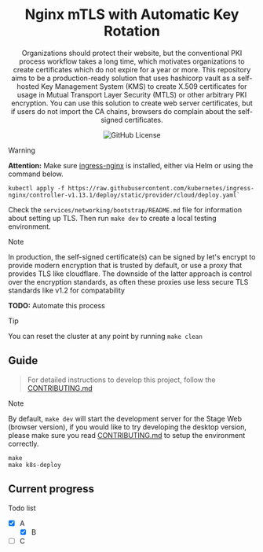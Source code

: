 <!-- <picture>
  <source
    width="100%"
    srcset="./docs/content/public/banner-dark-1280x640.avif"
    media="(prefers-color-scheme: dark)"
  />
  <source
    width="100%"
    srcset="./docs/content/public/banner-light-1280x640.avif"
    media="(prefers-color-scheme: light), (prefers-color-scheme: no-preference)"
  />
  <img width="250" src="./docs/content/public/banner-light-1280x640.avif" />
</picture> -->

<h1 align="center">Nginx mTLS with Automatic Key Rotation</h1>

<p align="center">
  Organizations should protect their website, but the conventional PKI process workflow takes a long time, which motivates organizations to create certificates which do not expire for a year or more.
  This repository aims to be a production-ready solution that uses hashicorp vault as a self-hosted Key Management System (KMS) to create X.509 certificates for usage in Mutual Transport Layer Security (MTLS) or other arbitrary PKI encryption. 
  You can use this solution to create web server certificates, but if users do not import the CA chains, browsers do complain about the self-signed certificates.
</p>

<p align="center">
  <img alt="GitHub License" src="https://img.shields.io/github/license/ImreAngelo/nginx-mtls-rotation">
  <!-- ![example workflow](https://github.com/github/docs/actions/workflows/main.yml/badge.svg) -->
</p>

> [!WARNING]
> **Attention:** Make sure [ingress-nginx](https://kubernetes.github.io/ingress-nginx/deploy/#quick-start) is installed, either via Helm or using the command below.

```shell
kubectl apply -f https://raw.githubusercontent.com/kubernetes/ingress-nginx/controller-v1.13.1/deploy/static/provider/cloud/deploy.yaml`
```

Check the `services/networking/bootstrap/README.md` file for information about setting up TLS. 
Then run `make dev` to create a local testing environment.

> [!NOTE]
>
> In production, the self-signed certificate(s) can be signed by let's encrypt to provide modern encryption that is trusted by default, or use a proxy that provides TLS like cloudflare. 
> The downside of the latter approach is control over the encryption standards, as often these proxies use less secure TLS standards like v1.2 for compatability
>
> **TODO:** Automate this process

> [!TIP]
> You can reset the cluster at any point by running `make clean`


## Guide

> For detailed instructions to develop this project, follow the [CONTRIBUTING.md](./.github/CONTRIBUTING.md)

> [!NOTE]
> By default, `make dev` will start the development server for the Stage Web (browser version), if you would
> like to try developing the desktop version, please make sure you read [CONTRIBUTING.md](./.github/CONTRIBUTING.md)
> to setup the environment correctly.

```shell
make
make k8s-deploy
```


## Current progress

<!-- <img src="./docs/content/public/readme-image-pc-preview.avif"> -->

Todo list

- [x] A
  - [x] B
- [ ] C 
